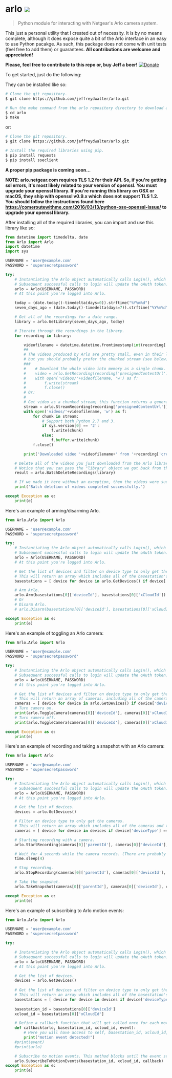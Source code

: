 # arlo ![](https://img.shields.io/badge/python-2.7%2C%203.4%2C%203.5%2C%203.6-blue.svg)
> Python module for interacting with Netgear's Arlo camera system.

This just a personal utility that I created out of necessity. It is by no means complete, although it does expose quite a bit of the Arlo interface in an easy to use Python pacakge. As such, this package does not come with unit tests (feel free to add them) or guarantees.
**All contributions are welcome and appreciated!**

**Please, feel free to contribute to this repo or, buy Jeff a beer!** [![Donate](https://img.shields.io/badge/Donate-PayPal-green.svg)](https://www.paypal.com/cgi-bin/webscr?cmd=_donations&business=R77B7UXMLA6ML&lc=US&item_name=Jeff%20Needs%20Beer&item_number=buyjeffabeer&currency_code=USD&bn=PP%2dDonationsBF%3abtn_donateCC_LG%2egif%3aNonHosted)

To get started, just do the following:

They can be installed like so:
```bash
# Clone the git repository.
$ git clone https://github.com/jeffreydwalter/arlo.git

# Run the make command from the arlo repository directory to download and install all the dependencies.
$ cd arlo
$ make
```
or:
```bash
# Clone the git repository.
$ git clone https://github.com/jeffreydwalter/arlo.git

# Install the required libraries using pip.
$ pip install requests
$ pip install sseclient 
```
**A proper pip package is coming soon...**

**NOTE: arlo.netgear.com requires TLS 1.2 for their API. So, if you're getting ssl errors, it's most likely related to your version of openssl. You must upgrade your openssl library.
If you're running this library on OSX or macOS, they ship with openssl v0.9.x which does not support TLS 1.2. You should follow the instructions found here https://comeroutewithme.com/2016/03/13/python-osx-openssl-issue/ to upgrade your openssl library.**

After installing all of the required libraries, you can import and use this library like so:

```python
from datetime import timedelta, date
from Arlo import Arlo
import datetime
import sys

USERNAME = 'user@example.com'
PASSWORD = 'supersecretpassword'

try:
	# Instantiating the Arlo object automatically calls Login(), which returns an oAuth token that gets cached.
	# Subsequent successful calls to login will update the oAuth token.
	arlo = Arlo(USERNAME, PASSWORD)
	# At this point you're logged into Arlo.

	today = (date.today()-timedelta(days=0)).strftime("%Y%m%d")
	seven_days_ago = (date.today()-timedelta(days=7)).strftime("%Y%m%d")

	# Get all of the recordings for a date range.
	library = arlo.GetLibrary(seven_days_ago, today)

	# Iterate through the recordings in the library.
	for recording in library:

		videofilename = datetime.datetime.fromtimestamp(int(recording['name'])//1000).strftime('%Y-%m-%d %H-%M-%S') + ' ' + recording['uniqueId'] + '.mp4'
		##
		# The videos produced by Arlo are pretty small, even in their longest, best quality settings,
		# but you should probably prefer the chunked stream (see below). 
		###    
		#    # Download the whole video into memory as a single chunk.
		#    video = arlo.GetRecording(recording['presignedContentUrl'])
		#	 with open('videos/'+videofilename, 'w') as f:
		#        f.write(stream)
		#        f.close()
		# Or:
		#
		# Get video as a chunked stream; this function returns a generator.
		stream = arlo.StreamRecording(recording['presignedContentUrl'])
		with open('videos/'+videofilename, 'w') as f:
			for chunk in stream:
				# Support both Python 2.7 and 3.
				if sys.version[0] == '2':
					f.write(chunk)
				else:
					f.buffer.write(chunk)
			f.close()

		print('Downloaded video '+videofilename+' from '+recording['createdDate']+'.')

	# Delete all of the videos you just downloaded from the Arlo library.
	# Notice that you can pass the "library" object we got back from the GetLibrary() call.
	result = arlo.BatchDeleteRecordings(library)

	# If we made it here without an exception, then the videos were successfully deleted.
	print('Batch deletion of videos completed successfully.')

except Exception as e:
    print(e)
```

Here's an example of arming/disarming Arlo.

```python
from Arlo.Arlo import Arlo

USERNAME = 'user@example.com'
PASSWORD = 'supersecretpassword'

try:
	# Instantiating the Arlo object automatically calls Login(), which returns an oAuth token that gets cached.
	# Subsequent successful calls to login will update the oAuth token.
	arlo = Arlo(USERNAME, PASSWORD)
	# At this point you're logged into Arlo.

	# Get the list of devices and filter on device type to only get the basestation.
	# This will return an array which includes all of the basestation's associated metadata.
	basestations = [ device for device in arlo.GetDevices() if device['deviceType'] == 'basestation' ]

	# Arm Arlo.
	arlo.Arm(basestations[0]['deviceId'], basestations[0]['xCloudId'])
	# Or
	# Disarm Arlo.
	# arlo.Disarm(basestations[0]['deviceId'], basestations[0]['xCloudId'])

except Exception as e:
    print(e)
```

Here's an example of toggling an Arlo camera:

```python
from Arlo.Arlo import Arlo

USERNAME = 'user@example.com'
PASSWORD = 'supersecretpassword'

try:
	# Instantiating the Arlo object automatically calls Login(), which returns an oAuth token that gets cached.
	# Subsequent successful calls to login will update the oAuth token.
	arlo = Arlo(USERNAME, PASSWORD)
	# At this point you're logged into Arlo.

	# Get the list of devices and filter on device type to only get the cameras.
	# This will return an array of cameras, including all of the cameras' associated metadata.
	cameras = [ device for device in arlo.GetDevices() if device['deviceType'] == 'camera']
	# Turn camera on.
	print(arlo.ToggleCamera(cameras[0]['deviceId'], cameras[0]['xCloudId'], True)))
	# Turn camera off.
	print(arlo.ToggleCamera(cameras[0]['deviceId'], cameras[0]['xCloudId'], False)))

except Exception as e:
    print(e)
```

Here's an example of recording and taking a snapshot with an Arlo camera:

```python
from Arlo import Arlo

USERNAME = 'user@example.com'
PASSWORD = 'supersecretpassword'

try:
    # Instantiating the Arlo object automatically calls Login(), which returns an oAuth token that gets cached.
    # Subsequent successful calls to login will update the oAuth token.
    arlo = Arlo(USERNAME, PASSWORD)
    # At this point you're logged into Arlo.

    # Get the list of devices.
    devices = arlo.GetDevices()

    # Filter on device type to only get the cameras.
    # This will return an array which includes all of the cameras and their associated metadata.
    cameras = [ device for device in devices if device['deviceType'] == 'camera' ]

    # Starting recording with a camera.
    arlo.StartRecording(cameras[0]['parentId'], cameras[0]['deviceId'], cameras[0]['xCloudId'], cameras[0]['properties']['olsonTimeZone']);

    # Wait for 4 seconds while the camera records. (There are probably better ways to do this, but you get the idea.)
    time.sleep(4)

    # Stop recording.
    arlo.StopRecording(cameras[0]['parentId'], cameras[0]['deviceId'], cameras[0]['xCloudId'], cameras[0]['properties']['olsonTimeZone']);

    # Take the snapshot.
    arlo.TakeSnapshot(cameras[0]['parentId'], cameras[0]['deviceId'], cameras[0]['xCloudId'], cameras[0]['properties']['olsonTimeZone']);

except Exception as e:
    print(e)
```

Here's an example of subscribing to Arlo motion events:

```python
from Arlo.Arlo import Arlo

USERNAME = 'user@example.com'
PASSWORD = 'supersecretpassword'

try:

    # Instantiating the Arlo object automatically calls Login(), which returns an oAuth token that gets cached.
    # Subsequent successful calls to login will update the oAuth token.
    arlo = Arlo(USERNAME, PASSWORD)
    # At this point you're logged into Arlo.

    # Get the list of devices.
    devices = arlo.GetDevices()
    
    # Get the list of devices and filter on device type to only get the basestation.
    # This will return an array which includes all of the basestation's associated metadata.
    basestations = [ device for device in devices if device['deviceType'] == 'basestation' ]
    
    basestation_id = basestations[0]['deviceId']
    xcloud_id = basestations[0]['xCloudId']

    # Define a callback function that will get called once for each motion event.
    def callback(arlo, basestation_id, xcloud_id, event):
        # Here you will have access to self, basestation_id, xcloud_id, and the event schema.
        print("motion event detected!")
	#print(event)
	#print(arlo)

    # Subscribe to motion events. This method blocks until the event stream is closed. (You can close the event stream in the callback if you no longer want to listen for events.)
    arlo.SubscribeToMotionEvents(basestation_id, xcloud_id, callback)
except Exception as e:
    print(e)
```
